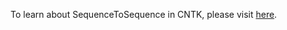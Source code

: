 To learn about SequenceToSequence in CNTK, please visit [here](https://cntk.ai/pythondocs/sequence.html).
